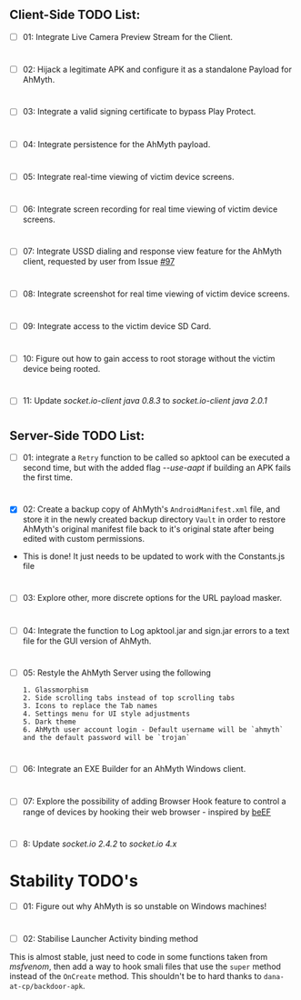 ## Client-Side TODO List:
- [ ] 01: Integrate Live Camera Preview Stream for the Client. 
#
- [ ] 02: Hijack a legitimate APK and configure it as a standalone Payload for AhMyth.
#
- [ ] 03: Integrate a valid signing certificate to bypass Play Protect. 
#
- [ ] 04: Integrate persistence for the AhMyth payload.
#
- [ ] 05: Integrate real-time viewing of victim device screens.
#
- [ ] 06: Integrate screen recording for real time viewing of victim device screens.
#
- [ ] 07: Integrate USSD dialing and response view feature for the 
AhMyth client, requested by user from Issue [#97](https://github.com/Morsmalleo/AhMyth/issues/97)
#
- [ ] 08: Integrate screenshot for real time viewing of victim device screens.
#
- [ ] 09: Integrate access to the victim device SD Card.
#
- [ ] 10: Figure out how to gain access to root storage without the victim device being rooted.
#
- [ ] 11: Update *socket.io-client java 0.8.3* to *socket.io-client java 2.0.1*
#
#
## Server-Side TODO List:

- [ ] 01: integrate a `Retry` function to be called so apktool
can be executed a second time, but with the added flag *--use-aapt* if building an APK fails
the first time.
#
- [x] 02: Create a backup copy of AhMyth's `AndroidManifest.xml`
file, and store it in the newly created backup directory 
`Vault` in order to restore AhMyth's original manifest file back to 
it's original state after being edited with custom permissions.

- This is done! It just needs to be updated to work with the
Constants.js file
#
- [ ] 03: Explore other, more discrete options for the 
URL payload masker.
#
- [ ] 04: Integrate the function to Log apktool.jar and sign.jar 
errors to a text file for the GUI version of AhMyth.
#
- [ ] 05: Restyle the AhMyth Server using the following

      1. Glassmorphism 
      2. Side scrolling tabs instead of top scrolling tabs
      3. Icons to replace the Tab names
      4. Settings menu for UI style adjustments
      5. Dark theme
      6. AhMyth user account login - Default username will be `ahmyth` 
      and the default password will be `trojan`
#
- [ ] 06: Integrate an EXE Builder for an AhMyth Windows client.
#
- [ ] 07: Explore the possibility of adding Browser Hook feature 
to control a range of devices by hooking their web browser - inspired by [beEF](https://GitHub.com/beefproject/beef)
#
- [ ] 8: Update *socket.io 2.4.2* to *socket.io 4.x*
#
#
# Stability TODO's

- [ ] 01: Figure out why AhMyth is so unstable on 
Windows machines!
# 
- [ ] 02: Stabilise Launcher Activity binding method

This is almost stable, just need to code in some functions
taken from *msfvenom*, then add a way to hook smali files that use the
`super` method instead of the `OnCreate` method. This shouldn't be to hard
thanks to `dana-at-cp/backdoor-apk`.
